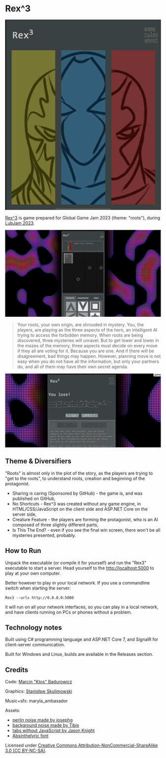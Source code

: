 # Rex^3

![Rex^3 title screen](docs/rex3-main.png)

[Rex^3](https://globalgamejam.org/2023/games/rex3-3) is game prepared for Global
Game Jam 2023 (theme: "roots"), during [LubJam
2023](https://globalgamejam.org/2023/jam-sites/lubjam-2023).

![Rex^3 game screen](docs/rex3-screen0.png)

> Your roots, your own origin, are shrouded in mystery. You, the players, are
> playing as the three aspects of the hero, an intelligent AI trying to access
> the forbidden memory. When roots are being discovered, three mysteries will
> unravel. But to get lower and lower in the mazes of the memory, three aspects
> must decide on every move if they all are voting for it. Because you are one.
> And if there will be disagreement, bad things may happen. However, planning
> move is not easy when you do not have all the information, but only your
> partners do, and all of them may have their own secret agenda.

![Rex^3 fail screen](docs/rex3-screen1.png)

## Theme & Diversifiers

"Roots" is almost only in the plot of the story, as the players are trying to
"get to the roots", to understand roots, creation and beginning of the
protagonist.

* Sharing is caring (Sponsored by GitHub) - the game is, and was published on
  GitHub,
* No Shortcuts - Rex^3 was created without any game engine, in
  HTML/CSS/JavaScript on the client side and ASP.NET Core on the server side,
* Creature Feature - the players are forming the protagonist, who is an AI
  composed of three slightly different parts,
* Is This The End? - even if you see the final win screen, there won't be all
  mysteries presented, probably.

## How to Run

Unpack the executable (or compile it for yourself) and run the "Rex3" executable
to start a server. Head yourself to the <http://localhost:5000> to play at your
own computer.

Better however to play in your local network. If you use a commandline switch
when starting the server:

```
Rex3 --urls http://0.0.0.0:5000
```

it will run on all your network interfaces, so you can play in a local network,
and have clients running on PCs or phones without a problem.

## Technology notes

Built using C# programming language and ASP.NET Core 7, and SignalR for
client-server communication.

Built for Windows and Linux, builds are available in the Releases section.

## Credits

Code: [Marcin "Ktos" Badurowicz](https://ktos.info)

Graphics: [Stanisław Skulimowski](https://stanislawskulimowski.com)

Music+sfx: maryla_ambasador

Assets:

* [perlin noise made by josephg](https://github.com/josephg/noisejs)
* [background noise made by Tibix](https://codepen.io/Tibixx/pen/bZLGbo)
* [tabs without JavaScript by Jason Knight](https://levelup.gitconnected.com/tabbed-interfaces-without-javascript-661bab1eaec8)
* [Absinthelyric font](https://www.fontspace.com/absinthelyric-print-font-f30853)

Licensed under [Creative Commons Attribution-NonCommercial-ShareAlike 3.0 (CC
BY-NC-SA)](https://creativecommons.org/licenses/by-nc-sa/3.0/pl/).

